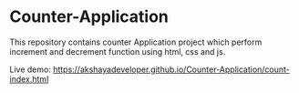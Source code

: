 # Counter-Application
This repository contains counter Application project which perform increment and decrement function using html, css and js.


Live demo: https://akshayadeveloper.github.io/Counter-Application/count-index.html

